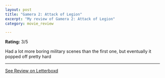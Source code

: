 ```yaml
---
layout: post
title: "Gamera 2: Attack of Legion"
excerpt: "My review of Gamera 2: Attack of Legion"
category: movie_review

---
```


**Rating:** 3/5

Had a lot more boring military scenes than the first one, but eventually it popped off pretty hard

<hr>

[See Review on Letterboxd](https://boxd.it/3SJXFx)
